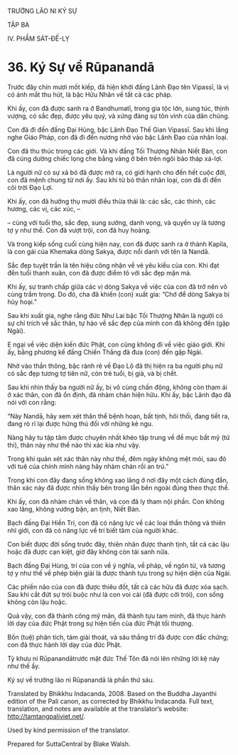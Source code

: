 TRƯỞNG LÃO NI KÝ SỰ

TẬP BA

IV. PHẨM SÁT-ĐẾ-LỴ

# 36\. Ký Sự về Rūpanandā

Trước đây chín mươi mốt kiếp, đã hiện khởi đấng Lãnh Đạo tên Vipassī, là vị có ánh mắt thu hút, là bậc Hữu Nhãn về tất cả các pháp.

Khi ấy, con đã được sanh ra ở Bandhumatī, trong gia tộc lớn, sung túc, thịnh vượng, có sắc đẹp, được yêu quý, và xứng đáng sự tôn vinh của dân chúng.

Con đã đi đến đấng Đại Hùng, bậc Lãnh Đạo Thế Gian Vipassī. Sau khi lắng nghe Giáo Pháp, con đã đi đến nương nhờ vào bậc Lãnh Đạo của nhân loại.

Con đã thu thúc trong các giới. Và khi đấng Tối Thượng Nhân Niết Bàn, con đã cúng dường chiếc lọng che bằng vàng ở bên trên ngôi bảo tháp xá-lợi.

Là người nữ có sự xả bỏ đã được mở ra, có giới hạnh cho đến hết cuộc đời, con đã mệnh chung từ nơi ấy. Sau khi từ bỏ thân nhân loại, con đã đi đến cõi trời Đạo Lợi.

Khi ấy, con đã hưởng thụ mười điều thừa thải là: các sắc, các thinh, các hương, các vị, các xúc, –

– cùng với tuổi thọ, sắc đẹp, sung sướng, danh vọng, và quyền uy là tương tợ y như thế. Con đã vượt trội, con đã huy hoàng.

Và trong kiếp sống cuối cùng hiện nay, con đã được sanh ra ở thành Kapila, là con gái của Khemaka dòng Sakya, được nổi danh với tên là Nandā.

Sắc đẹp tuyệt trần là tên hiệu công nhận về vẻ yêu kiều của con. Khi đạt đến tuổi thanh xuân, con đã được điểm tô với sắc đẹp mặn mà.

Khi ấy, sự tranh chấp giữa các vị dòng Sakya về việc của con đã trở nên vô cùng trầm trọng. Do đó, cha đã khiến (con) xuất gia: “Chớ để dòng Sakya bị hủy hoại.”

Sau khi xuất gia, nghe rằng đức Như Lai bậc Tối Thượng Nhân là người có sự chỉ trích về sắc thân, tự hào về sắc đẹp của mình con đã không đến (gặp Ngài).

E ngại về việc diện kiến đức Phật, con cũng không đi về việc giáo giới. Khi ấy, bằng phương kế đấng Chiến Thắng đã đưa (con) đến gặp Ngài.

Nhờ vào thần thông, bậc rành rẽ về Đạo Lộ đã thị hiện ra ba người phụ nữ có sắc đẹp tương tợ tiên nữ, còn trẻ tuổi, bị già, và bị chết.

Sau khi nhìn thấy ba người nữ ấy, bị vô cùng chấn động, không còn tham ái ở xác thân, con đã ổn định, đã nhàm chán hiện hữu. Khi ấy, bậc Lãnh đạo đã nói với con rằng:

“Này Nandā, hãy xem xét thân thể bệnh hoạn, bất tịnh, hôi thối, đang tiết ra, đang rò rỉ lại được hứng thú đối với những kẻ ngu.

Nàng hãy tu tập tâm được chuyên nhất khéo tập trung về đề mục bất mỹ (tử thi), thân này như thế nào thì xác kia như vậy.

Trong khi quán xét xác thân này như thế, đêm ngày không mệt mỏi, sau đó với tuệ của chính mình nàng hãy nhàm chán rồi an trú.”

Trong khi con đây đang sống không xao lãng ở nơi đây một cách đúng đắn, thân xác này đã được nhìn thấy bên trong lẫn bên ngoài đúng theo thực thể.

Khi ấy, con đã nhàm chán về thân, và con đã ly tham nội phần. Con không xao lãng, không vướng bận, an tịnh, Niết Bàn.

Bạch đấng Đại Hiền Trí, con đã có năng lực về các loại thần thông và thiên nhĩ giới, con đã có năng lực về trí biết tâm của người khác.

Con biết được đời sống trước đây, thiên nhãn được thanh tịnh, tất cả các lậu hoặc đã được cạn kiệt, giờ đây không còn tái sanh nữa.

Bạch đấng Đại Hùng, trí của con về ý nghĩa, về pháp, về ngôn từ, và tương tợ y như thế về phép biện giải là được thành tựu trong sự hiện diện của Ngài.

Các phiền não của con đã được thiêu đốt, tất cả các hữu đã được xóa sạch. Sau khi cắt đứt sự trói buộc như là con voi cái (đã được cởi trói), con sống không còn lậu hoặc.

Quả vậy, con đã thành công mỹ mãn, đã thành tựu tam minh, đã thực hành lời dạy của đức Phật trong sự hiện tiền của đức Phật tối thượng.

Bốn (tuệ) phân tích, tám giải thoát, và sáu thắng trí đã được con đắc chứng; con đã thực hành lời dạy của đức Phật.

Tỳ khưu ni Rūpanandātrước mặt đức Thế Tôn đã nói lên những lời kệ này như thế ấy.

Ký sự về trưởng lão ni Rūpanandā là phần thứ sáu.

Translated by Bhikkhu Indacanda, 2008. Based on the Buddha Jayanthi edition of the Pali canon, as corrected by Bhikkhu Indacanda. Full text, translation, and notes are available at the translator’s website: http://tamtangpaliviet.net/.

Used by kind permission of the translator.

Prepared for SuttaCentral by Blake Walsh.